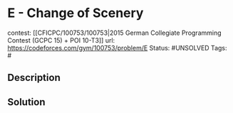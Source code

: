 # E - Change of Scenery

contest: [[CFICPC/100753/100753|2015 German Collegiate Programming Contest (GCPC 15) + POI 10-T3]]
url: https://codeforces.com/gym/100753/problem/E
Status: #UNSOLVED
Tags: #

## Description

## Solution

